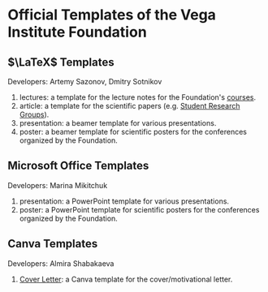 # Official Templates of the Vega Institute Foundation 

## $\LaTeX$ Templates
Developers: Artemy Sazonov, Dmitry Sotnikov
1. lectures: a template for the lecture notes for the Foundation's [courses](https://www.vega-institute.org/ru/students/courses/).
2. article: a template for the scientific papers (e.g. [Student Research Groups](https://vega-education.org/research)).
3. presentation: a beamer template for various presentations.
4. poster: a beamer template for scientific posters for the conferences organized by the Foundation.

## Microsoft Office Templates
Developers: Marina Mikitchuk
1. presentation: a PowerPoint template for various presentations.
2. poster: a PowerPoint template for scientific posters for the conferences organized by the Foundation.

## Canva Templates
Developers: Almira Shabakaeva
1. [Cover Letter](https://www.canva.com/design/DAFZyhaqNCo/ZJoDFoLrVDR1ZUx3hnoISA/view?utm_content=DAFZyhaqNCo&utm_campaign=designshare&utm_medium=link&utm_source=publishsharelink&mode=preview): a Canva template for the cover/motivational letter.
